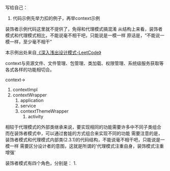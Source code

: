 
写给自己：
1. 代码示例先举力扣的例子，再举context示例

装饰者示例代码这里就不提供了，免得和代理模式搞混淆
从结构上来看，装饰者模式和代理模式相比，不能说毫不相干吧，只能说是一模一样
原话是，“不能说一模一样，至少毫不相干”

本示例出处来自[《深入浅出设计模式-LeetCode》](https://leetcode-cn.com/leetbook/detail/design-patterns/)

context与资源文件、文件管理、包管理、类加载、权限管理、系统级服务获取等各式各样的功能相切合。

context->
1. contextImpl
2. contextWrapper
    1. application
    2. service
    3. contextThemeWrapper
        1. activity

相较于代理模式的外部类继承来说，要实现相同的功能需要许多中不同子类组合
而在装饰者模式中，可以通过套娃的方式组合来实现不同的功能
需要注意的是，装饰者模式和代理模式内部类(2.3.1)的代码结构，不能说毫不相干吧，只能说是一模一样
需要区分设计者的意图，这就是所谓的'代理模式注重自身，装饰模式注重增强'

装饰者模式有四个角色，分别是：
1.